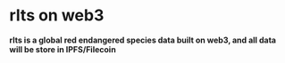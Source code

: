 # rlts on web3 

**rlts is a global red endangered species data built on web3, and all data will be store in IPFS/Filecoin**